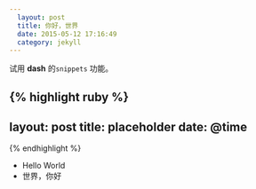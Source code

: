 ```yaml
---
  layout: post
  title: 你好，世界
  date: 2015-05-12 17:16:49
  category: jekyll
---
```


试用 **dash** 的`snippets` 功能。

{% highlight ruby %}
---
layout: post
title: __placeholder__
date: @time
---
{% endhighlight %}

* Hello World
*  世界，你好

